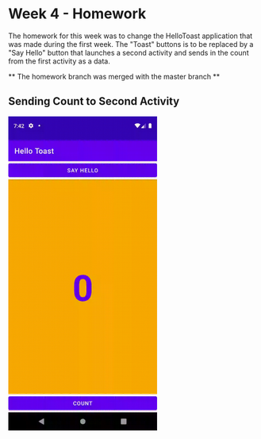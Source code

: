 # Week 4 - Homework

The homework for this week was to change the HelloToast application that was made during the first week.
The "Toast" buttons is to be replaced by a "Say Hello" button that launches a second activity and sends in the count from the first activity as a data.

** The homework branch was merged with the master branch **

## Sending Count to Second Activity
<img src="gifs/intent.gif" width="300" />

